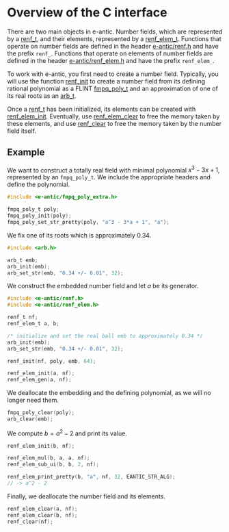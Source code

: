 # Overview of the C interface

There are two main objects in e-antic. Number fields, which are represented by a
[renf_t](), and their elements, represented by a [renf_elem_t](). Functions
that operate on number fields are defined in the header [e-antic/renf.h]() and
have the prefix `renf_`. Functions that operate on elements of number fields
are defined in the header [e-antic/renf_elem.h]() and have the prefix
`renf_elem_`.

To work with e-antic, you first need to create a number field. Typically, you
will use the function [renf_init]() to create a number field from its defining
rational polynomial as a FLINT [fmpq_poly_t]() and an
approximation of one of its real roots as an [arb_t]().

Once a [renf_t]() has been initialized, its elements can be created with
[renf_elem_init](). Eventually, use [renf_elem_clear]() to free the memory
taken by these elements, and use [renf_clear]() to free the memory taken
by the number field itself.

## Example

We want to construct a totally real field with minimal polynomial $x^3 - 3x +
1$, represented by an `fmpq_poly_t`. We include the appropriate headers
and define the polynomial.

```c
#include <e-antic/fmpq_poly_extra.h>

fmpq_poly_t poly;
fmpq_poly_init(poly);
fmpq_poly_set_str_pretty(poly, "a^3 - 3*a + 1", "a");
```

We fix one of its roots which is approximately 0.34.

```c
#include <arb.h>

arb_t emb;
arb_init(emb);
arb_set_str(emb, "0.34 +/- 0.01", 32);
```

We construct the embedded number field and let $a$ be its generator.

```c
#include <e-antic/renf.h>
#include <e-antic/renf_elem.h>

renf_t nf;
renf_elem_t a, b;

/* initialize and set the real ball emb to approximately 0.34 */
arb_init(emb);
arb_set_str(emb, "0.34 +/- 0.01", 32);

renf_init(nf, poly, emb, 64);

renf_elem_init(a, nf);
renf_elem_gen(a, nf);
```

We deallocate the embedding and the defining polynomial, as we will no longer need them.

```c
fmpq_poly_clear(poly);
arb_clear(emb);
```

We compute $b = a^2 - 2$ and print its value.

```c
renf_elem_init(b, nf);

renf_elem_mul(b, a, a, nf);
renf_elem_sub_ui(b, b, 2, nf);

renf_elem_print_pretty(b, "a", nf, 32, EANTIC_STR_ALG);
// -> a^2 - 2
```

Finally, we deallocate the number field and its elements.

```c
renf_elem_clear(a, nf);
renf_elem_clear(b, nf);
renf_clear(nf);
```
